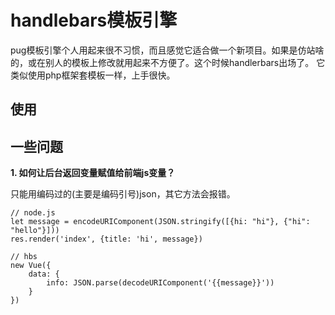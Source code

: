 # handlebars模板引擎

pug模板引擎个人用起来很不习惯，而且感觉它适合做一个新项目。如果是仿站啥的，或在别人的模板上修改就用起来不方便了。这个时候handlerbars出场了。 它类似使用php框架套模板一样，上手很快。


## 使用


## 一些问题

**1. 如何让后台返回变量赋值给前端js变量？**

只能用编码过的(主要是编码引号)json，其它方法会报错。

```
// node.js
let message = encodeURIComponent(JSON.stringify([{hi: "hi"}, {"hi": "hello"}]))
res.render('index', {title: 'hi', message})

// hbs
new Vue({
    data: {
        info: JSON.parse(decodeURIComponent('{{message}}')) 
    }
})
```

